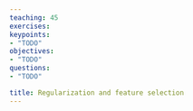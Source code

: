 ```yaml
---
teaching: 45
exercises: 
keypoints:
- "TODO"
objectives:
- "TODO"
questions:
- "TODO"

title: Regularization and feature selection
---
```


